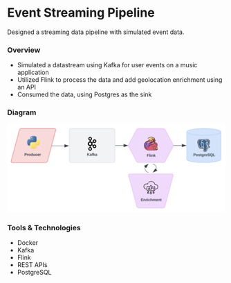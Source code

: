 # Event Streaming Pipeline

Designed a streaming data pipeline with simulated event data.

### Overview
- Simulated a datastream using Kafka for user events on a music application
- Utilized Flink to process the data and add geolocation enrichment using an API
- Consumed the data, using Postgres as the sink

### Diagram
![diagram](diagram.png)

### Tools & Technologies
- Docker
- Kafka
- Flink
- REST APIs
- PostgreSQL
